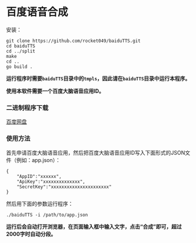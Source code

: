 # 百度语音合成

安装：
```
git clone https://github.com/rocket049/baiduTTS.git
cd baiduTTS
cd ../split
make
cd ..
go build .
```

**运行程序时需要`baiduTTS`目录中的`tmpls`，因此请在`baiduTTS`目录中运行本程序。**


**使用本软件需要一个百度大脑语音应用ID。**

### 二进制程序下载
[百度网盘](https://pan.baidu.com/s/103cgeSFOmPZFvVZOQYdDPw)

### 使用方法
首先申请百度大脑语音应用，然后把百度大脑语音应用ID写入下面形式的JSON文件（例如：app.json）：
```
{
	"AppID":"xxxxxx",
	"ApiKey":"xxxxxxxxxxxxxx",
	"SecretKey":"xxxxxxxxxxxxxxxxxxxxxx"
}
```

然后用下面的参数运行程序：
```
./baiduTTS -i /path/to/app.json
```

**运行后会自动打开浏览器，在页面输入框中输入文字，点击“合成”即可，超过2000字时自动分段。**
